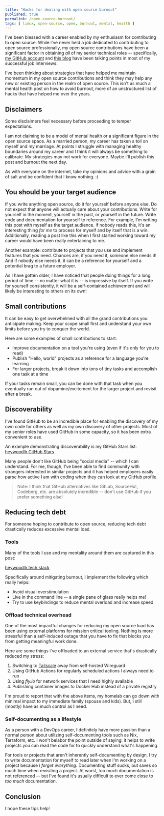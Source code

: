 ```yaml
---
title: "Hacks for dealing with open source burnout"
published: true
permalink: /open-source-burnout/
tags: [ linux, open-source, open, burnout, mental, health ]
---
```


I've been blessed with a career enabled by my enthusiasm for contributing to open source. While I've never held a job dedicated to contributing to open source professionally, my open source contributions have been a significant factor in obtaining _all_ of my senior technical roles -- specifically, [my GitHub account](https://github.com/heywoodlh) and [this blog](https://heywoodlh.io) have been talking points in most of my successful job interviews.

I've been thinking about strategies that have helped me maintain momentum in my open source contributions and think they may help any new or existing person in the realm of open source. This isn't as much a mental health post on how to avoid burnout, more of an unstructured list of hacks that have helped me over the years.

## Disclaimers

Some disclaimers feel necessary before proceeding to temper expectations.

I am not claiming to be a model of mental health or a significant figure in the open source space. As a married person, my career has taken a toll on myself and my marriage. At points I struggle with managing healthy boundaries around my career and I think it will always be something to calibrate. My strategies may not work for everyone. Maybe I'll publish this post and burnout the next day.

As with everyone on the internet, take my opinions and advice with a grain of salt and be confident that I know nothing. :)

## You should be your target audience

If you write anything open source, do it for yourself before anyone else. Do not expect that anyone will actually care about your contributions. Write for yourself in the moment, yourself in the past, or yourself in the future. Write code and documentation for yourself to reference. For example, I'm writing this post with myself as the target audience. If nobody reads this, it's an interesting thing _for me_ to process for myself and by itself that is a win. Additionally, reading a post like this when I first started working toward my career would have been really entertaining to me.

Another example: contribute to projects that _you_ use and implement features that _you_ need. Chances are, if you need it, someone else needs it! And if nobody else needs it, it can be a reference for yourself and a potential brag to a future employer.

As I have gotten older, I have noticed that people doing things for a long period of time -- no matter what it is -- is impressive by itself. If you write for yourself consistently, it will be a self-contained achievement and will likely be interesting to others on its own!

## Small contributions

It can be easy to get overwhelmed with all the grand contributions you anticipate making. Keep your scope small first and understand your own limits before you try to conquer the world.

Here are some examples of small contributions to start:
- Improve documentation on a tool you're using (even if it's only for you to read)
- Publish "Hello, world" projects as a reference for a language you're learning
- For larger projects, break it down into tons of tiny tasks and accomplish one task at a time

If your tasks remain small, you can be done with that task when you eventually run out of dopamine/excitement for the larger project and revisit after a break.

## Discoverability

I've found GitHub to be an incredible place for enabling the discovery of my own code for others as well as my own discovery of other projects. Most of my senior roles have used GitHub in some capacity, so it has been extra convenient to use.

An example demonstrating discoverability is my GitHub Stars list: [heywoodlh GitHub Stars](https://github.com/heywoodlh?tab=stars)

Many people don't like GitHub being "social media" -- which I can understand. For me, though, I've been able to find community with strangers interested in similar projects and it has helped employers easily parse how active I am with coding when they can look at my GitHub profile.

> Note: I think that GitHub alternatives like GitLab, SourceHut, Codeberg, etc. are absolutely incredible -- don't use GitHub if you prefer something else!

## Reducing tech debt

For someone hoping to contribute to open source, reducing tech debt drastically reduces excessive mental load.

### Tools

Many of the tools I use and my mentality around them are captured in this post:

[heywoodlh tech stack](https://heywoodlh.io/stack/)

Specifically around mitigating burnout, I implement the following which really helps:
- Avoid visual overstimulation
- Live in the command line -- a single pane of glass really helps me!
- Try to use keybindings to reduce mental overload and increase speed

### Offload technical overhead

One of the most impactful changes for reducing my open source load has been using external platforms for mission critical tooling. Nothing is more stressful than a self-induced outage that you have to fix that blocks you from getting meaningful work done.

Here are some things I've offloaded to an external service that's drastically reduced my stress:
1. Switching to [Tailscale](https://tailscale.com) away from self-hosted Wireguard
2. Using GitHub Actions for regularly scheduled actions I always need to run
3. Using _fly.io_ for network services that I need highly available
4. Publishing container images to Docker Hub instead of a private registry

I'm proud to report that with the above items, my homelab can go down with minimal impact to my immediate family (spouse and kids). But, I still (mostly) have as much control as I need.

### Self-documenting as a lifestyle

As a person with a DevOps career, I definitely have more passion than a normal person about utilizing self-documenting tools such as Nix, Terraform, etc. I won't belabor the point outside of saying: it helps to write projects you can read the code for to quickly understand what's happening.

For tools or projects that aren't inherently self-documenting by design, I try to write documentation for myself to read later when I'm working on a project because _I forget everything_. Documenting stuff sucks, but saves so much time when revisiting a project. At worst, too much documentation is not referenced -- but I've found it's usually difficult to ever come close to _too much_ documentation.

## Conclusion

I hope these tips help!
